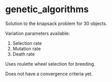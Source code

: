 # genetic_algorithms

Solution to the knapsack problem for 30 objects. 

Variation parameters available: 
1. Selection rate
2. Mutation rate
3. Death rate

Uses roulette wheel selection for breeding. 

Does not have a convergence criteria yet. 
